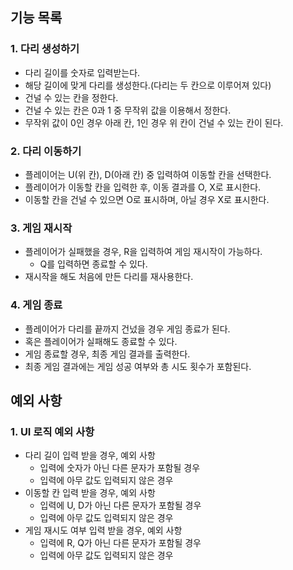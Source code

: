 ## 기능 목록
### 1. 다리 생성하기

- 다리 길이를 숫자로 입력받는다.
- 해당 길이에 맞게 다리를 생성한다.(다리는 두 칸으로 이루어져 있다)
- 건널 수 있는 칸을 정한다.
- 건널 수 있는 칸은 0과 1 중 무작위 값을 이용해서 정한다.
- 무작위 값이 0인 경우 아래 칸, 1인 경우 위 칸이 건널 수 있는 칸이 된다.

### 2. 다리 이동하기

- 플레이어는 U(위 칸), D(아래 칸) 중 입력하여 이동할 칸을 선택한다.
- 플레이어가 이동할 칸을 입력한 후, 이동 결과를 O, X로 표시한다.
- 이동할 칸을 건널 수 있으면 O로 표시하며, 아닐 경우 X로 표시한다.

### 3. 게임 재시작

- 플레이어가 실패했을 경우, R을 입력하여 게임 재시작이 가능하다.
  - Q를 입력하면 종료할 수 있다.
- 재시작을 해도 처음에 만든 다리를 재사용한다.

### 4. 게임 종료

- 플레이어가 다리를 끝까지 건넜을 경우 게임 종료가 된다.
- 혹은 플레이어가 실패해도 종료할 수 있다.
- 게임 종료할 경우, 최종 게임 결과를 출력한다.
- 최종 게임 결과에는 게임 성공 여부와 총 시도 횟수가 포함된다.

## 예외 사항
### 1. UI 로직 예외 사항

- 다리 길이 입력 받을 경우, 예외 사항
  - 입력에 숫자가 아닌 다른 문자가 포함될 경우
  - 입력에 아무 값도 입력되지 않은 경우
- 이동할 칸 입력 받을 경우, 예외 사항
  - 입력에 U, D가 아닌 다른 문자가 포함될 경우
  - 입력에 아무 값도 입력되지 않은 경우
- 게임 재시도 여부 입력 받을 경우, 예외 사항
  - 입력에 R, Q가 아닌 다른 문자가 포함될 경우
  - 입력에 아무 값도 입력되지 않은 경우
